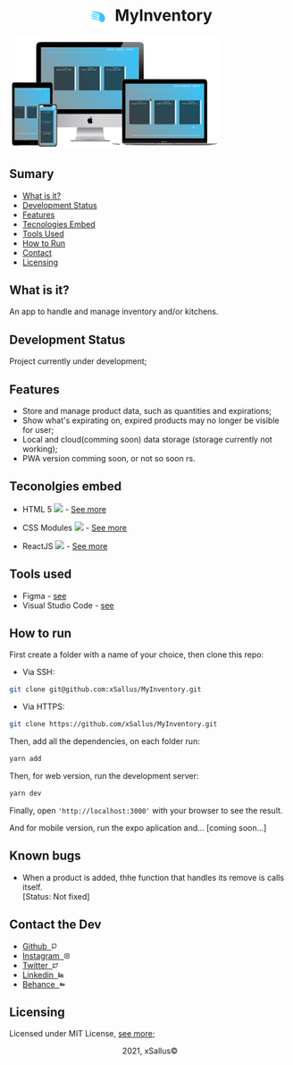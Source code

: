 <h1 align="center"><img src="./web/public/drawable/app_logo.png" height="35" align="center"/>&nbsp;&nbsp;MyInventory</h1>

<img src="./web/public/prototyping/mockups/mockup_full.png" height="200px" width="375px" alt="Mockup"/>

## Sumary

- [What is it?](#what-is-it)
- [Development Status](#development-staus)
- [Features](#what-is-it)
- [Tecnologies Embed](#tecnologies-embed)
- [Tools Used](#tools-used)
- [How to Run](#how-to-run)
- [Contact](#contact-the-dev)
- [Licensing](#licensing)

## What is it?
An app to handle and manage inventory and/or kitchens.

## Development Status

Project currently under development;

## Features

- Store and manage product data, such as quantities and expirations;
- Show what's expirating on, expired products may no longer be visible for user;
- Local and cloud(comming soon) data storage (storage currently not working);
- PWA version comming soon, or not so soon rs.

## Teconolgies embed

- HTML 5 <img src="https://cdn.iconscout.com/icon/free/png-512/html5-19-722707.png" height="12px"/> - [See more](https://developer.mozilla.org/pt-BR/docs/Web/HTML/HTML5)
>>
- CSS Modules <img src="https://upload.wikimedia.org/wikipedia/commons/d/d5/CSS3_logo_and_wordmark.svg" height="12px"/> - [See more](https://github.com/css-modules/css-modules)
>>
- ReactJS <img src="https://upload.wikimedia.org/wikipedia/commons/thumb/4/47/React.svg/512px-React.svg.png" height="12px" /> - [See more](https://reactjs.org/docs/getting-started.html)

## Tools used

- Figma - [see](https://www.figma.com/)
- Visual Studio Code - [see](https://code.visualstudio.com/)

## How to run

First create a folder with a name of your choice, then clone this repo:

- Via SSH:
```bash
git clone git@github.com:xSallus/MyInventory.git
```

- Via HTTPS:
```bash
git clone https://github.com/xSallus/MyInventory.git
```

Then, add all the dependencies, on each folder run:

```bash
yarn add
```

Then, for web version, run the development server:

```bash
yarn dev
```

Finally, open ```'http://localhost:3000'``` with your browser to see the result.

And for mobile version, run the expo aplication and...
[coming soon...]

## Known bugs

- When a product is added, thhe function that handles its remove is calls itself.</br>[Status: Not fixed]

## Contact the Dev

- [Github&nbsp;&nbsp;<img src="./web/public/drawable/github.svg" height="10px">](https://github.com/xSallus)
- [Instagram&nbsp;&nbsp;<img src="./web/public/drawable/instagram.svg" height="10px">](https://instagram.com/xsallus.dev)
- [Twitter&nbsp;&nbsp;<img src="./web/public/drawable/twitter.svg" height="10px">](https://twitter.com/xSallus_dev)
- [Linkedin&nbsp;&nbsp;<img src="./web/public/drawable/linkedin.svg" height="10px">](https://linkedin.com/in/salomao-vasconcelos)
- [Behance&nbsp;&nbsp;<img src="./web/public/drawable/behance.svg" height="10px">](https://behance.com/salomaosouza)

## Licensing
 Licensed under MIT License, [see more](./Licensing.md);

<p align="center">2021, xSallus&copy;</p>
